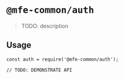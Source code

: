 # `@mfe-common/auth`

> TODO: description

## Usage

```
const auth = require('@mfe-common/auth');

// TODO: DEMONSTRATE API
```
